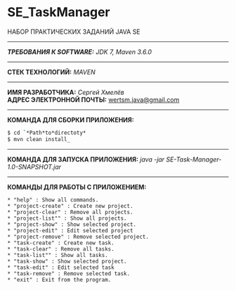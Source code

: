 # SE_TaskManager
НАБОР ПРАКТИЧЕСКИХ ЗАДАНИЙ JAVA SE
***
**_ТРЕБОВАНИЯ К SOFTWARE:_**
_JDK 7, Maven 3.6.0_
***
**СТЕК ТЕХНОЛОГИЙ:**
_MAVEN_
***
**ИМЯ РАЗРАБОТЧИКА:** _Сергей Хмелёв_<br/>
**АДРЕС ЭЛЕКТРОННОЙ ПОЧТЫ:** wertsm.java@gmail.com
***
**КОМАНДА ДЛЯ СБОРКИ ПРИЛОЖЕНИЯ:** 
```sh
$ cd `*Path*to*directoty*
$ mvn clean install_
```

***
**КОМАНДА ДЛЯ ЗАПУСКА ПРИЛОЖЕНИЯ:** 
_java -jar SE-Task-Manager-1.0-SNAPSHOT.jar_
***
**КОМАНДЫ ДЛЯ РАБОТЫ С ПРИЛОЖЕНИЕМ:**

    * "help" : Show all commands.
    * "project-create" : Create new project.
    * "project-clear" : Remove all projects.
    * "project-list"" : Show all projects.
    * "project-show" : Show selected project.
    * "project-edit" : Edit selected project
    * "project-remove" : Remove selected project.
    * "task-create" : Create new task.
    * "task-clear" : Remove all tasks.
    * "task-list"" : Show all tasks.
    * "task-show" : Show selected project.
    * "task-edit" : Edit selected task
    * "task-remove" : Remove selected task.
    * "exit" : Exit from the program.
